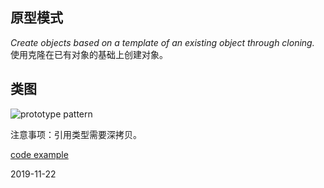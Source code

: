 ## 原型模式

*Create objects based on a template of an existing object through cloning.* 使用克隆在已有对象的基础上创建对象。

## 类图

![prototype pattern](https://gitee.com/gdhu/testtingop/raw/master/2019-11-21_008.jpg)

注意事项：引用类型需要深拷贝。

[code example](./code/u009)

2019-11-22 